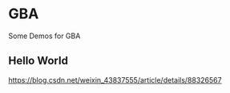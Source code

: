 # GBA
Some Demos for GBA

## Hello World
https://blog.csdn.net/weixin_43837555/article/details/88326567
